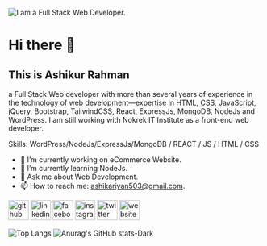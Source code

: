 ![I am a Full Stack Web Developer.](https://scontent.fdac5-1.fna.fbcdn.net/v/t39.30808-6/456190130_827824439522924_6222297821036167572_n.png?_nc_cat=100&ccb=1-7&_nc_sid=cc71e4&_nc_ohc=M4CiDpziFWUQ7kNvgHnhrcz&_nc_ht=scontent.fdac5-1.fna&oh=00_AYAgxMp0ak_uZoNZcFIEaC413V5d91InAZ8y0FBEKQ6OBg&oe=66CD31D7)

# Hi there 👋

## This is Ashikur Rahman 
a Full Stack Web developer with more than several years of experience in the technology of web development—expertise in HTML, CSS, JavaScript, jQuery, Bootstrap, TailwindCSS, React, ExpressJs, MongoDB, NodeJs and WordPress. I am still working with Nokrek IT Institute as a front-end web developer.

Skills: WordPress/NodeJs/ExpressJs/MongoDB / REACT / JS / HTML / CSS

- 🔭 I’m currently working on eCommerce Website. 
- 🌱 I’m currently learning NodeJs. 
- 💬 Ask me about Web Development. 
- 📫 How to reach me: ashikariyan503@gmail.com. 


[<img src='https://cdn.jsdelivr.net/npm/simple-icons@3.0.1/icons/github.svg' alt='github' height='40'>](https://github.com/ashikurrahman-1)  [<img src='https://cdn.jsdelivr.net/npm/simple-icons@3.0.1/icons/linkedin.svg' alt='linkedin' height='40'>](https://www.linkedin.com/in/arashikofficial/)  [<img src='https://cdn.jsdelivr.net/npm/simple-icons@3.0.1/icons/facebook.svg' alt='facebook' height='40'>](https://www.facebook.com/ashik.me101)  [<img src='https://cdn.jsdelivr.net/npm/simple-icons@3.0.1/icons/instagram.svg' alt='instagram' height='40'>](https://www.instagram.com/arashik.official/)  [<img src='https://cdn.jsdelivr.net/npm/simple-icons@3.0.1/icons/twitter.svg' alt='twitter' height='40'>](https://twitter.com/arashik503)  [<img src='https://cdn.jsdelivr.net/npm/simple-icons@3.0.1/icons/icloud.svg' alt='website' height='40'>](codemanashik.xyz)  

![Top Langs](https://github-readme-stats.vercel.app/api/top-langs/?username=ashikurrahman-1&layout=compact)
![Anurag's GitHub stats-Dark](https://github-readme-stats.vercel.app/api?username=ashikurrahman-1&show_icons=true&theme=catppuccin_latte#gh-dark-mode-only)

